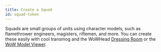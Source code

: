 ```yaml
---
title: Create a Squad
id: squad-token
---
```


Squads are small groups of units using character models, such as flamethrower engineers, magisters, riflemen, and more. You can create these easily with cool transmog and the WoWHead [Dressing Room](https://www.wowhead.com/dressing-room) or the [WoW Model Viewer](https://wowmodelviewer.net/new/).